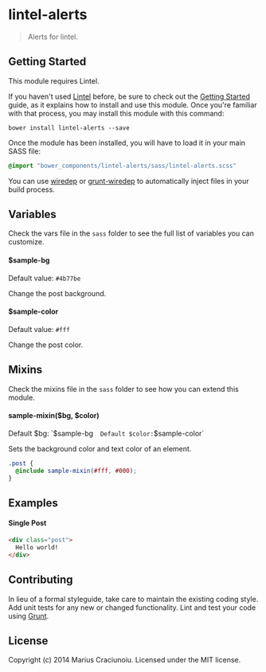 lintel-alerts
=====================

> Alerts for lintel.


## Getting Started
This module requires Lintel.

If you haven't used [Lintel](http://lintel.io/) before, be sure to check out the [Getting Started](http://lintel.io/getting-started) guide, as it explains how to install and use this module. Once you're familiar with that process, you may install this module with this command:

```shell
bower install lintel-alerts --save
```

Once the module has been installed, you will have to load it in your main SASS file:

```scss
@import "bower_components/lintel-alerts/sass/lintel-alerts.scss"
```

You can use [wiredep](https://github.com/taptapship/wiredep) or [grunt-wiredep](https://github.com/stephenplusplus/grunt-wiredep) to automatically inject files in your build process.


## Variables
Check the vars file in the `sass` folder to see the full list of variables you can customize.

#### $sample-bg
Default value: `#4b77be`  

Change the post background.

#### $sample-color
Default value: `#fff`

Change the post color.


## Mixins
Check the mixins file in the `sass` folder to see how you can extend this module.

#### sample-mixin($bg, $color)
Default $bg: `$sample-bg`  
Default $color: `$sample-color`

Sets the background color and text color of an element.

```scss
.post {
  @include sample-mixin(#fff, #000);
}
```


## Examples

#### Single Post
```html
<div class="post">
  Hello world!
</div>
```


## Contributing
In lieu of a formal styleguide, take care to maintain the existing coding style. Add unit tests for any new or changed functionality. Lint and test your code using [Grunt](http://gruntjs.com/).


## License
Copyright (c) 2014 Marius Craciunoiu. Licensed under the MIT license.
